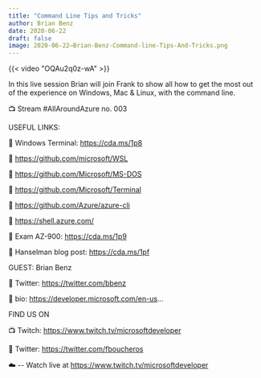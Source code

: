 ```yaml
---
title: "Command Line Tips and Tricks"
author: Brian Benz
date: 2020-06-22
draft: false
image: 2020-06-22–Brian-Benz-Command-line-Tips-And-Tricks.png
---
```


{{< video "OQAu2q0z-wA" >}}

In this live session Brian will join Frank to show all how to get the most out of the experience on Windows, Mac & Linux, with the command line.

📺 Stream #AllAroundAzure no. 003

USEFUL LINKS:

🔗 Windows Terminal: https://cda.ms/1p8

🔗 https://github.com/microsoft/WSL

🔗 https://github.com/Microsoft/MS-DOS

🔗 https://github.com/Microsoft/Terminal

🔗 https://github.com/Azure/azure-cli

🔗 https://shell.azure.com/

🔗 Exam AZ-900: https://cda.ms/1p9

🔗 Hanselman blog post: https://cda.ms/1pf

GUEST: Brian Benz

🔗 Twitter: https://twitter.com/bbenz

🔗 bio: https://developer.microsoft.com/en-us...

FIND US ON

📺 Twitch: https://www.twitch.tv/microsoftdeveloper

🔗 Twitter: https://twitter.com/fboucheros

☁️ -- Watch live at https://www.twitch.tv/microsoftdeveloper